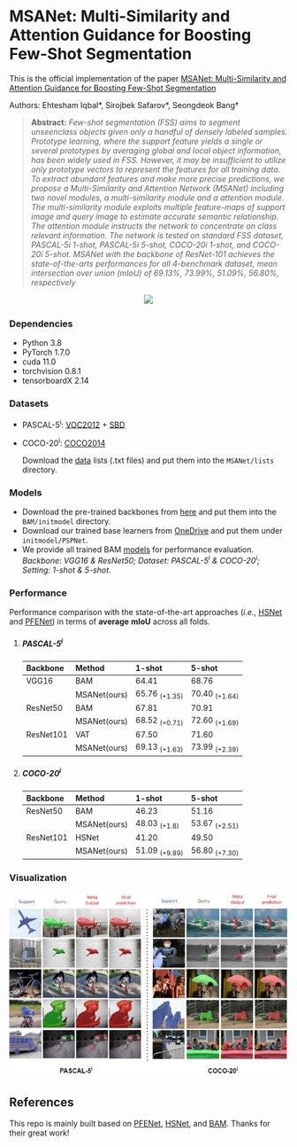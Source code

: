 
# MSANet: Multi-Similarity and Attention Guidance for Boosting Few-Shot Segmentation
This is the official implementation of the paper [MSANet: Multi-Similarity and Attention Guidance for Boosting Few-Shot Segmentation](http://host.robots.ox.ac.uk/pascal/VOC/voc2012/)

Authors: Ehtesham Iqbal*, Sirojbek Safarov*, Seongdeok Bang†

> **Abstract:** *Few-shot segmentation (FSS) aims to segment unseenclass objects given only a handful of densely labeled samples. Prototype learning, where the support feature yields a single or several prototypes by averaging global and local object information, has been widely used in FSS. However, it may be insufficient to utilize only prototype vectors to represent the features for all training data. To extract abundant features and make more precise predictions, we propose a Multi-Similarity and Attention Network (MSANet) including two novel modules, a multi-similarity module and a attention module. The multi-similarity module exploits multiple feature-maps of support image and query image to estimate accurate semantic relationship. The attention module instructs the network to concentrate on class relevant information. The network is tested on standard FSS dataset, PASCAL-5i 1-shot, PASCAL-5i 5-shot, COCO-20i 1-shot, and COCO-20i 5-shot. MSANet with the backbone of ResNet-101 achieves the state-of-the-arts performances for all 4-benchmark dataset, mean intersection over union (mIoU) of 69.13%, 73.99%, 51.09%, 56.80%, respectively*

<p align="middle">
  <img src="figure/Main.png">
</p>

### Dependencies

- Python 3.8
- PyTorch 1.7.0
- cuda 11.0
- torchvision 0.8.1
- tensorboardX 2.14

### Datasets

- PASCAL-5<sup>i</sup>:  [VOC2012](http://host.robots.ox.ac.uk/pascal/VOC/voc2012/) + [SBD](http://home.bharathh.info/pubs/codes/SBD/download.html)

- COCO-20<sup>i</sup>:  [COCO2014](https://cocodataset.org/#download)

   Download the [data](https://mailnwpueducn-my.sharepoint.com/:u:/g/personal/langchunbo_mail_nwpu_edu_cn/ESvJvL7X86pNqK5LSaKwK0sByDLwNx0kh73PVJJ_m1vSCg?e=RBjfKp) lists (.txt files) and put them into the `MSANet/lists` directory.

### Models

- Download the pre-trained backbones from [here](https://mailnwpueducn-my.sharepoint.com/:u:/g/personal/langchunbo_mail_nwpu_edu_cn/EflpnBbWaftEum485cNq8v8BdSHiKvXLaX-dBBsbtdnCjg?e=WLcfhd) and put them into the `BAM/initmodel` directory. 
- Download our trained base learners from [OneDrive](https://mailnwpueducn-my.sharepoint.com/:u:/g/personal/langchunbo_mail_nwpu_edu_cn/ETERT3xe5ndEpDhStts7JmcBlYDY_2G0hPVJUBtLLG-njg?e=MLzVIL) and put them under `initmodel/PSPNet`. 
- We provide all trained BAM [models](https://mailnwpueducn-my.sharepoint.com/:f:/g/personal/langchunbo_mail_nwpu_edu_cn/ElxMt3Mr9xBMr41BrOOE5JABEVnJ5f9-SVBRutEhpY3vxg?e=upF3mf) for performance evaluation. _Backbone: VGG16 & ResNet50; Dataset: PASCAL-5<sup>i</sup> & COCO-20<sup>i</sup>; Setting: 1-shot & 5-shot_.

### Performance

Performance comparison with the state-of-the-art approaches (*i.e.*, [HSNet](https://github.com/juhongm999/hsnet) and [PFENet](https://github.com/dvlab-research/PFENet)) in terms of **average** **mIoU** across all folds. 

1. ##### PASCAL-5<sup>i</sup>

   | Backbone  | Method      | 1-shot                   | 5-shot                   |
   | --------  | ----------- | ------------------------ | ------------------------ |
   | VGG16     | BAM         | 64.41                    | 68.76                    |
   |           | MSANet(ours)| 65.76 <sub>(+1.35)</sub> | 70.40 <sub>(+1.64)</sub> |
   | ResNet50  | BAM         | 67.81                    | 70.91                    |
   |           | MSANet(ours)| 68.52 <sub>(+0.71)</sub> | 72.60 <sub>(+1.69)</sub> |
   | ResNet101 | VAT         | 67.50                    | 71.60                    |
   |           | MSANet(ours)| 69.13 <sub>(+1.63)</sub> | 73.99 <sub>(+2.39)</sub> |

2. ##### COCO-20<sup>i</sup>

   | Backbone | Method      | 1-shot                   | 5-shot                   |
   | -------- | ----------- | ------------------------ | ------------------------ |
   | ResNet50 | BAM         | 46.23                    | 51.16                    |
   |          | MSANet(ours)| 48.03 <sub>(+1.8)</sub>  | 53.67 <sub>(+2.51)</sub> |
   | ResNet101| HSNet       | 41.20                    | 49.50                    |
   |          | MSANet(ours)| 51.09 <sub>(+9.89)</sub> | 56.80 <sub>(+7.30)</sub> |
   
 ### Visualization

<p align="middle">
    <img src="figure/visual.png">
</p>



## References

This repo is mainly built based on [PFENet](https://github.com/dvlab-research/PFENet), [HSNet](https://github.com/juhongm999/hsnet), and [BAM](https://github.com/chunbolang/BAM). Thanks for their great work!

